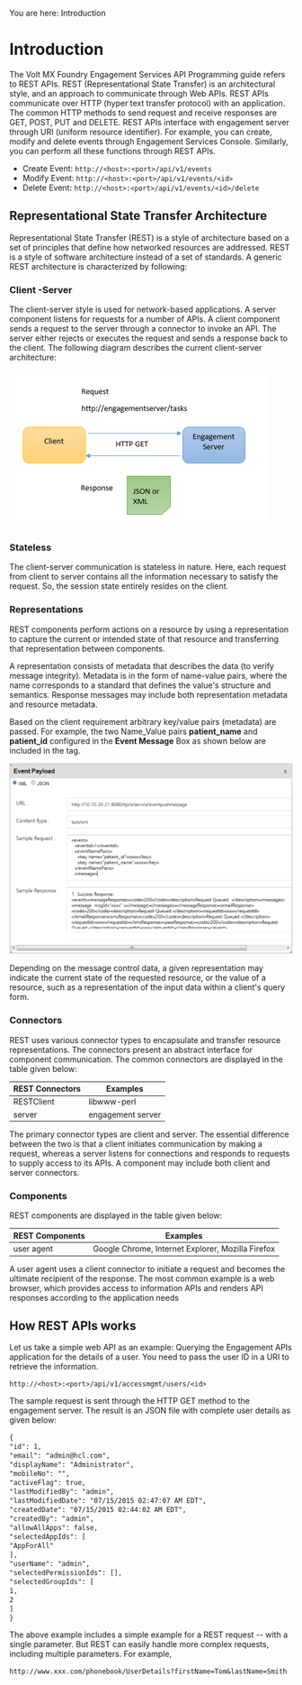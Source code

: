
You are here: Introduction

# Introduction

The Volt MX Foundry Engagement Services API Programming guide refers to REST APIs. REST (Representational State Transfer) is an architectural style, and an approach to communicate through Web APIs. REST APIs communicate over HTTP (hyper text transfer protocol) with an application. The common HTTP methods to send request and receive responses are GET, POST, PUT and DELETE. REST APIs interface with engagement server through URI (uniform resource identifier). For example, you can create, modify and delete events through Engagement Services Console. Similarly, you can perform all these functions through REST APIs.

- Create Event: `http://<host>:<port>/api/v1/events`
- Modify Event: `http://<host>:<port>/api/v1/events/<id>`
- Delete Event: `http://<host>:<port>/api/v1/events/<id>/delete`

## Representational State Transfer Architecture

Representational State Transfer (REST) is a style of architecture based on a set of principles that define how networked resources are addressed. REST is a style of software architecture instead of a set of standards. A generic REST architecture is characterized by following:

### Client -Server

The client-server style is used for network-based applications. A server component listens for requests for a number of APIs. A client component sends a request to the server through a connector to invoke an API. The server either rejects or executes the request and sends a response back to the client. The following diagram describes the current client-server architecture:

![](Resources/Images/Common_Images/clientsera.png)

### Stateless

The client-server communication is stateless in nature. Here, each request from client to server contains all the information necessary to satisfy the request. So, the session state entirely resides on the client.

### Representations

REST components perform actions on a resource by using a representation to capture the current or intended state of that resource and transferring that representation between components.

A representation consists of metadata that describes the data (to verify message integrity). Metadata is in the form of name-value pairs, where the name corresponds to a standard that defines the value's structure and semantics. Response messages may include both representation metadata and resource metadata.

Based on the client requirement arbitrary key/value pairs (metadata) are passed. For example, the two Name_Value pairs **patient_name** and **patient_id** configured in the **Event Message** Box as shown below are included in the <eventNamePairs> tag.

![](Resources/Images/Common_Images/eventpayloadwindow_634x426.png)

Depending on the message control data, a given representation may indicate the current state of the requested resource, or the value of a resource, such as a representation of the input data within a client's query form.

### Connectors

REST uses various connector types to encapsulate and transfer resource representations. The connectors present an abstract interface for component communication. The common connectors are displayed in the table given below:

| REST Connectors | Examples          |
| --------------- | ----------------- |
| RESTClient      | libwww-perl       |
| server          | engagement server |

The primary connector types are client and server. The essential difference between the two is that a client initiates communication by making a request, whereas a server listens for connections and responds to requests to supply access to its APIs. A component may include both client and server connectors.

### Components

REST components are displayed in the table given below:

| REST Components | Examples                                          |
| --------------- | ------------------------------------------------- |
| user agent      | Google Chrome, Internet Explorer, Mozilla Firefox |

A user agent uses a client connector to initiate a request and becomes the ultimate recipient of the response. The most common example is a web browser, which provides access to information APIs and renders API responses according to the application needs

## How REST APIs works

Let us take a simple web API as an example: Querying the Engagement APIs application for the details of a user. You need to pass the user ID in a URI to retrieve the information.

```
http://<host>:<port>/api/v1/accessmgmt/users/<id>
```

The sample request is sent through the HTTP GET method to the engagement server. The result is an JSON file with complete user details as given below:

```
{
"id": 1,
"email": "admin@hcl.com",
"displayName": "Administrator",
"mobileNo": "",
"activeFlag": true,
"lastModifiedBy": "admin",
"lastModifiedDate": "07/15/2015 02:47:07 AM EDT",
"createdDate": "07/15/2015 02:44:02 AM EDT",
"createdBy": "admin",
"allowAllApps": false,
"selectedAppIds": [
"AppForAll"
],
"userName": "admin",
"selectedPermissionIds": [],
"selectedGroupIds": [
1,
2
]
}
```

The above example includes a simple example for a REST request -- with a single parameter. But REST can easily handle more complex requests, including multiple parameters. For example,

```
http://www.xxx.com/phonebook/UserDetails?firstName=Tom&lastName=Smith
```
